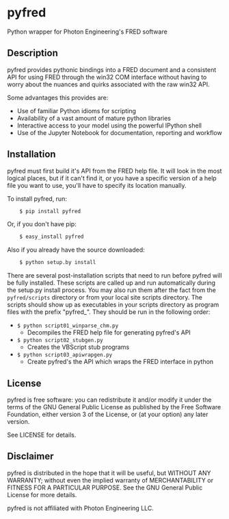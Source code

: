 # pyfred
Python wrapper for Photon Engineering's FRED software

## Description
pyfred provides pythonic bindings into a FRED document and a consistent API
for using FRED through the win32 COM interface without having to worry about
the nuances and quirks associated with the raw win32 API.

Some advantages this provides are:

- Use of familiar Python idioms for scripting
- Availability of a vast amount of mature python libraries
- Interactive access to your model using the powerful IPython shell
- Use of the Jupyter Notebook for documentation, reporting and workflow

## Installation
pyfred must first build it's API from the FRED help file. It will look
in the most logical places, but if it can't find it, or you have a specific
version of a help file you want to use, you'll have to specify its location
manually.

To install pyfred, run:
```bash
    $ pip install pyfred
```

Or, if you don't have pip:

```bash
    $ easy_install pyfred
```

Also if you already have the source downloaded:

```bash
    $ python setup.by install
```

There are several post-installation scripts that need to run before pyfred
will be fully installed. These scripts are called up and run automatically
during the setup.py install process. You may also run them after the fact
from the `pyfred/scripts` directory or from your local site scripts directory.
The scripts should show up as executables in your scripts directory as
program files with the prefix "pyfred_". They should be run in the following
order:

- `$ python script01_winparse_chm.py`
  - Decompiles the FRED help file for generating pyfred's API
- `$ python script02_stubgen.py`
  - Creates the VBScript stub programs
- `$ python script03_apiwrapgen.py`
  - Create pyfred's the API which wraps the FRED interface in python

## License

pyfred is free software: you can redistribute it and/or modify it under the
terms of the GNU General Public License as published by the Free Software
Foundation, either version 3 of the License, or (at your option) any later
version.

See LICENSE for details.

## Disclaimer

pyfred is distributed in the hope that it will be useful, but WITHOUT ANY
WARRANTY; without even the implied warranty of MERCHANTABILITY or FITNESS FOR A
PARTICULAR PURPOSE.  See the GNU General Public License for more details.

pyfred is not affiliated with Photon Engineering LLC.
